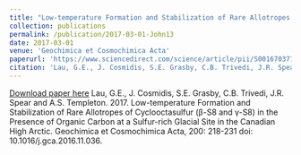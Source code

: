 ```yaml
---
title: "Low-temperature Formation and Stabilization of Rare Allotropes of Cyclooctasulfur (β-S8 and γ-S8) in the Presence of Organic Carbon at a Sulfur-rich Glacial Site in the Canadian High Arctic"
collection: publications
permalink: /publication/2017-03-01-John13
date: 2017-03-01
venue: 'Geochimica et Cosmochimica Acta'
paperurl: 'https://www.sciencedirect.com/science/article/pii/S0016703716306895?via%3Dihub'
citation: 'Lau, G.E., J. Cosmidis, S.E. Grasby, C.B. Trivedi, J.R. Spear and A.S. Templeton.  2017.  Low-temperature Formation and Stabilization of Rare Allotropes of Cyclooctasulfur (β-S8 and γ-S8) in the Presence of Organic Carbon at a Sulfur-rich Glacial Site in the Canadian High Arctic.  Geochimica et Cosmochimica Acta, 200: 218-231 doi: 10.1016/j.gca.2016.11.036.'
---
```


<a href='https://www.sciencedirect.com/science/article/pii/S0016703716306895?via%3Dihub'>Download paper here</a>
Lau, G.E., J. Cosmidis, S.E. Grasby, C.B. Trivedi, J.R. Spear and A.S. Templeton.  2017.  Low-temperature Formation and Stabilization of Rare Allotropes of Cyclooctasulfur (β-S8 and γ-S8) in the Presence of Organic Carbon at a Sulfur-rich Glacial Site in the Canadian High Arctic.  Geochimica et Cosmochimica Acta, 200: 218-231 doi: 10.1016/j.gca.2016.11.036.

